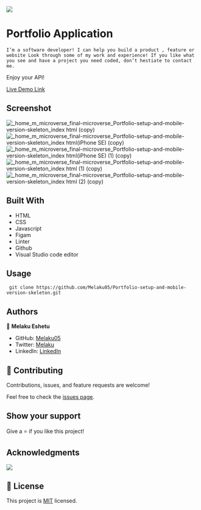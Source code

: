 ![](https://img.shields.io/badge/Microverse-blueviolet)

# Portfolio Application

`I’m a software developer! I can help you build a product , feature or website Look through some of my work and experience! If you like what you see and have a project you need coded, don’t hestiate to contact me.`

Enjoy your API!

[Live Demo Link](https://melaku05.github.io/Portfolio-setup-and-mobile-version-skeleton/)

## Screenshot


![_home_m_microverse_final-microverse_Portfolio-setup-and-mobile-version-skeleton_index html (copy)](https://user-images.githubusercontent.com/91287179/199436925-821e83e8-c50b-44c1-9ce1-cb0a8f9ab055.png)
![_home_m_microverse_final-microverse_Portfolio-setup-and-mobile-version-skeleton_index html(iPhone SE) (copy)](https://user-images.githubusercontent.com/91287179/199436761-2ff1aeb4-92f4-4ab4-8bbe-9826f226e917.png)
![_home_m_microverse_final-microverse_Portfolio-setup-and-mobile-version-skeleton_index html(iPhone SE) (1) (copy)](https://user-images.githubusercontent.com/91287179/199436742-22b4f27f-b249-4ec6-b610-4b7df9494b07.png)
![_home_m_microverse_final-microverse_Portfolio-setup-and-mobile-version-skeleton_index html (1) (copy)](https://user-images.githubusercontent.com/91287179/199436845-d7c5f39e-6e5a-4c4a-8e28-dca347685a1b.png)
![_home_m_microverse_final-microverse_Portfolio-setup-and-mobile-version-skeleton_index html (2) (copy)](https://user-images.githubusercontent.com/91287179/199436782-c2d6520f-75bb-4c48-8d75-f71b7259bd59.png)


## Built With

- HTML
- CSS
- Javascript
- Figam
- Linter
- Github
- Visual Studio code editor


## Usage
```
 git clone https://github.com/Melaku05/Portfolio-setup-and-mobile-version-skeleton.git

```






## Authors

👤 **Melaku Eshetu**

- GitHub: [Melaku05](https://github.com/Melaku05)
- Twitter: [Melaku](https://twitter.com/melaku_mel)
- LinkedIn: [LinkedIn](https://www.linkedin.com/in/melaku-eshetu/)

## 🤝 Contributing

Contributions, issues, and feature requests are welcome!

Feel free to check the [issues page](https://github.com/Melaku05/Portfolio-setup-and-mobile-version-skeleton/issues).

## Show your support

Give a ⭐️ if you like this project!

## Acknowledgments

![](https://img.shields.io/badge/Microverse-blueviolet)

## 📝 License

This project is [MIT](./MIT.md) licensed.
